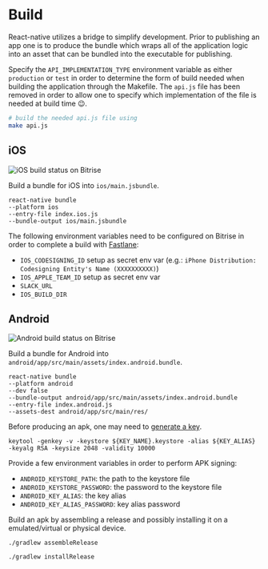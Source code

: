 # Build

React-native utilizes a bridge to simplify development. Prior to publishing an
app one is to produce the bundle which wraps all of the application logic into
an asset that can be bundled into the executable for publishing.

Specify the `API_IMPLEMENTATION_TYPE` environment variable as either
`production` or `test` in order to determine the form of build needed when
building the application through the Makefile. The `api.js` file has been
removed in order to allow one to specify which implementation of the file is
needed at build time :wink:.

```bash
# build the needed api.js file using
make api.js
```

## iOS

![iOS build status on Bitrise](https://www.bitrise.io/app/8ba75a56197d5bf4.svg?token=p9czcJJ9L_7gEInbs6MFVA)

Build a bundle for iOS into `ios/main.jsbundle`.

    react-native bundle
    --platform ios
    --entry-file index.ios.js
    --bundle-output ios/main.jsbundle

The following environment variables need to be configured on Bitrise in order
to complete a build with [Fastlane](https://docs.fastlane.tools):

 - `IOS_CODESIGNING_ID` setup as secret env var (e.g.: `iPhone Distribution: Codesigning Entity's Name (XXXXXXXXXX)`)
 - `IOS_APPLE_TEAM_ID` setup as secret env var
 - `SLACK_URL`
 - `IOS_BUILD_DIR`


## Android

![Android build status on Bitrise](https://www.bitrise.io/app/677e139a058b6ec3.svg?token=OY6IXAwg15VlslFf_OrfKQ)

Build a bundle for Android into `android/app/src/main/assets/index.android.bundle`.

    react-native bundle
    --platform android
    --dev false
    --bundle-output android/app/src/main/assets/index.android.bundle
    --entry-file index.android.js
    --assets-dest android/app/src/main/res/

Before producing an apk, one may need to [generate a key](https://facebook.github.io/react-native/docs/signed-apk-android.html).

    keytool -genkey -v -keystore ${KEY_NAME}.keystore -alias ${KEY_ALIAS} -keyalg RSA -keysize 2048 -validity 10000

Provide a few environment variables in order to perform APK signing:

 - `ANDROID_KEYSTORE_PATH`: the path to the keystore file
 - `ANDROID_KEYSTORE_PASSWORD`: the password to the keystore file
 - `ANDROID_KEY_ALIAS`: the key alias
 - `ANDROID_KEY_ALIAS_PASSWORD`: key alias password

Build an apk by assembling a release and possibly installing it on a emulated/virtual or physical device.

    ./gradlew assembleRelease

    ./gradlew installRelease
